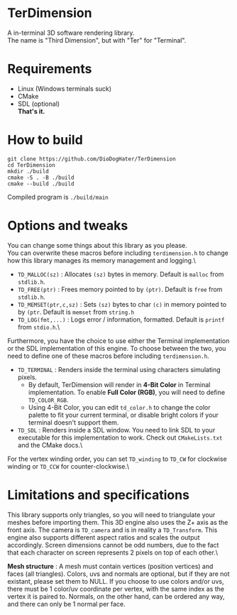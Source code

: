 # TerDimension
A in-terminal 3D software rendering library.\
The name is "Third Dimension", but with "Ter" for "Terminal".

# Requirements
- Linux (Windows terminals suck)
- CMake
- SDL (optional)\
**That's it.**

# How to build
```
git clone https://github.com/DioDogHater/TerDimension
cd TerDimension
mkdir ./build
cmake -S . -B ./build
cmake --build ./build
```
Compiled program is `./build/main`

# Options and tweaks
You can change some things about this library as you please.\
You can overwrite these macros before including `terdimension.h` to change how this library manages
its memory management and logging.\
- `TD_MALLOC(sz)` : Allocates `(sz)` bytes in memory. Default is `malloc` from `stdlib.h`.
- `TD_FREE(ptr)` : Frees memory pointed to by `(ptr)`. Default is `free` from `stdlib.h`.
- `TD_MEMSET(ptr,c,sz)` : Sets `(sz)` bytes to char `(c)` in memory pointed to by `(ptr`.
Default is `memset` from `string.h`
- `TD_LOG(fmt,...)` : Logs error / information, formatted. Default is `printf` from `stdio.h`.\

Furthermore, you have the choice to use either the Terminal implementation
or the SDL implementation of this engine. To choose between the two, you need to
define one of these macros before including `terdimension.h`.
- `TD_TERMINAL` : Renders inside the terminal using characters simulating pixels.
	- By default, TerDimension will render in **4-Bit Color** in Terminal implementation.
	To enable **Full Color (RGB)**, you will need to define `TD_COLOR_RGB`.
	- Using 4-Bit Color, you can edit `td_color.h` to change the color palette to fit your
	current terminal, or disable bright colors if your terminal doesn't support them.
- `TD_SDL` : Renders inside a SDL window. You need to link SDL to your executable for
this implementation to work. Check out `CMakeLists.txt` and the CMake docs.\

For the vertex winding order, you can set `TD_winding` to `TD_CW` for clockwise
winding or `TD_CCW` for counter-clockwise.\

# Limitations and specifications
This library supports only triangles, so you will need to triangulate your meshes before
importing them. This 3D engine also uses the Z+ axis as the front axis. The camera is
`TD_camera` and is in reality a `TD_Transform`. This engine also supports different aspect
ratios and scales the output accordingly. Screen dimensions cannot be odd numbers, due to the fact
that each character on screen represents 2 pixels on top of each other.\

**Mesh structure** : A mesh must contain vertices (position vertices) and faces (all triangles).
Colors, uvs and normals are optional, but if they are not existant, please set them to NULL.
If you choose to use colors and/or uvs, there must be 1 color/uv coordinate per vertex, with the same index
as the vertex it is paired to. Normals, on the other hand, can be ordered any way, and there can only be 1
normal per face.

